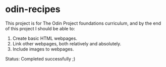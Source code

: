 # odin-recipes

This project is for The Odin Project foundations curriculum, and by the end of this project I should be able to:

1. Create basic HTML webpages.
2. Link other webpages, both relatively and absolutely.
3. Include images to webpages.

Status: Completed successfully ;)
